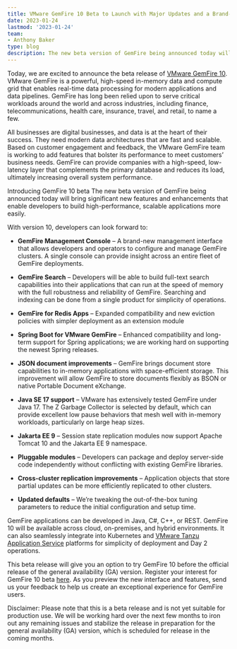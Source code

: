 ```yaml
---
title: VMware GemFire 10 Beta to Launch with Major Updates and a Brand-new Interface
date: 2023-01-24
lastmod: '2023-01-24'
team:
- Anthony Baker
type: blog
description: The new beta version of GemFire being announced today will bring significant new features and enhancements that enable developers to build high-performance, scalable applications more easily.
---
```


Today, we are excited to announce the beta release of [VMware GemFire 10](https://tanzu.vmware.com/gemfire). VMware GemFire is a powerful, high-speed in-memory data and compute grid that enables real-time data processing for modern applications and data pipelines. GemFire has long been relied upon to serve critical workloads around the world and across industries, including finance, telecommunications, health care, insurance, travel, and retail, to name a few.

All businesses are digital businesses, and data is at the heart of their success. They need modern data architectures that are fast and scalable. Based on customer engagement and feedback, the VMware GemFire team is working to add features that bolster its performance to meet customers’ business needs. GemFire can provide companies with a high-speed, low-latency layer that complements the primary database and reduces its load, ultimately increasing overall system performance.

Introducing GemFire 10 beta
The new beta version of GemFire being announced today will bring significant new features and enhancements that enable developers to build high-performance, scalable applications more easily.

With version 10, developers can look forward to:

- **GemFire Management Console** – A brand-new management interface that allows developers and operators to configure and manage GemFire clusters. A single console can provide insight across an entire fleet of GemFire deployments.

- **GemFire Search** – Developers will be able to build full-text search capabilities into their applications that can run at the speed of memory with the full robustness and reliability of GemFire. Searching and indexing can be done from a single product for simplicity of operations.

- **GemFire for Redis Apps** – Expanded compatibility and new eviction policies with simpler deployment as an extension module

- **Spring Boot for VMware GemFire** – Enhanced compatibility and long-term support for Spring applications; we are working hard on supporting the newest Spring releases.

- **JSON document improvements** – GemFire brings document store capabilities to in-memory applications with space-efficient storage. This improvement will allow GemFire to store documents flexibly as BSON or native Portable Document eXchange.

- **Java SE 17 support** – VMware has extensively tested GemFire under Java 17. The Z Garbage Collector is selected by default, which can provide excellent low pause behaviors that mesh well with in-memory workloads, particularly on large heap sizes.

- **Jakarta EE 9** – Session state replication modules now support Apache Tomcat 10 and the Jakarta EE 9 namespace.

- **Pluggable modules** – Developers can package and deploy server-side code independently without conflicting with existing GemFire libraries.

 - **Cross-cluster replication improvements** – Application objects that store partial updates can be more efficiently replicated to other clusters.

- **Updated defaults** – We’re tweaking the out-of-the-box tuning parameters to reduce the initial configuration and setup time.

GemFire applications can be developed in Java, C#, C++, or REST. GemFire 10 will be available across cloud, on-premises, and hybrid environments. It can also seamlessly integrate into Kubernetes and [VMware Tanzu Application Service](https://tanzu.vmware.com/application-service) platforms for simplicity of deployment and Day 2 operations.

This beta release will give you an option to try GemFire 10 before the official release of the general availability (GA) version. Register your interest for GemFire 10 beta [here](https://tanzu.vmware.com/gemfire/beta). As you preview the new interface and features, send us your feedback to help us create an exceptional experience for GemFire users.

Disclaimer: Please note that this is a beta release and is not yet suitable for production use. We will be working hard over the next few months to iron out any remaining issues and stabilize the release in preparation for the general availability (GA) version, which is scheduled for release in the coming months.